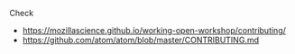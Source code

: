 Check
- https://mozillascience.github.io/working-open-workshop/contributing/
- https://github.com/atom/atom/blob/master/CONTRIBUTING.md